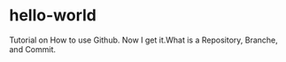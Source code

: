 # hello-world
Tutorial on How to use Github.  Now I get it.What is a Repository, Branche, and Commit.
